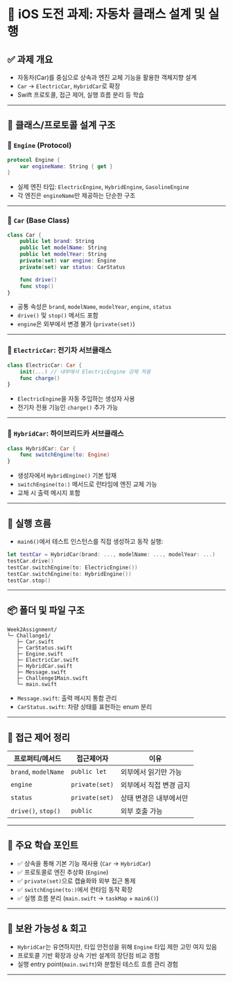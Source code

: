 
# 📘 iOS 도전 과제: 자동차 클래스 설계 및 실행

## ✅ 과제 개요

- 자동차(Car)를 중심으로 상속과 엔진 교체 기능을 활용한 객체지향 설계
- `Car` → `ElectricCar`, `HybridCar`로 확장
- Swift 프로토콜, 접근 제어, 실행 흐름 분리 등 학습

---

## 🧱 클래스/프로토콜 설계 구조

### 🔹 `Engine` (Protocol)

```swift
protocol Engine {
    var engineName: String { get }
}
```

- 실제 엔진 타입: `ElectricEngine`, `HybridEngine`, `GasolineEngine`
- 각 엔진은 `engineName`만 제공하는 단순한 구조

---

### 🔹 `Car` (Base Class)

```swift
class Car {
    public let brand: String
    public let modelName: String
    public let modelYear: String
    private(set) var engine: Engine
    private(set) var status: CarStatus

    func drive()
    func stop()
}
```

- 공통 속성은 `brand`, `modelName`, `modelYear`, `engine`, `status`
- `drive()` 및 `stop()` 메서드 포함
- `engine`은 외부에서 변경 불가 (`private(set)`)

---

### 🔹 `ElectricCar`: 전기차 서브클래스

```swift
class ElectricCar: Car {
    init(...) // 내부에서 ElectricEngine 강제 적용
    func charge()
}
```

- `ElectricEngine`을 자동 주입하는 생성자 사용
- 전기차 전용 기능인 `charge()` 추가 가능

---

### 🔹 `HybridCar`: 하이브리드카 서브클래스

```swift
class HybridCar: Car {
    func switchEngine(to: Engine)
}
```

- 생성자에서 `HybridEngine()` 기본 탑재
- `switchEngine(to:)` 메서드로 런타임에 엔진 교체 가능
- 교체 시 출력 메시지 포함

---

## 🎯 실행 흐름

- `main6()`에서 테스트 인스턴스를 직접 생성하고 동작 실행:

```swift
let testCar = HybridCar(brand: ..., modelName: ..., modelYear: ...)
testCar.drive()
testCar.switchEngine(to: ElectricEngine())
testCar.switchEngine(to: HybridEngine())
testCar.stop()
```

---

## 📦 폴더 및 파일 구조

```
Week2Assignment/
└─ Challange1/
   ├─ Car.swift
   ├─ CarStatus.swift
   ├─ Engine.swift
   ├─ ElectricCar.swift
   ├─ HybridCar.swift
   ├─ Message.swift
   ├─ Challenge1Main.swift
   └─ main.swift
```

- `Message.swift`: 출력 메시지 통합 관리
- `CarStatus.swift`: 차량 상태를 표현하는 enum 분리

---

## 🔐 접근 제어 정리

| 프로퍼티/메서드 | 접근제어자 | 이유 |
|------------------|-------------|------|
| `brand`, `modelName` | `public let` | 외부에서 읽기만 가능 |
| `engine` | `private(set)` | 외부에서 직접 변경 금지 |
| `status` | `private(set)` | 상태 변경은 내부에서만 |
| `drive()`, `stop()` | `public` | 외부 호출 가능 |

---

## 🧠 주요 학습 포인트

- ✅ 상속을 통해 기본 기능 재사용 (`Car` → `HybridCar`)
- ✅ 프로토콜로 엔진 추상화 (`Engine`)
- ✅ `private(set)`으로 캡슐화와 외부 접근 통제
- ✅ `switchEngine(to:)`에서 런타임 동작 확장
- ✅ 실행 흐름 분리 (`main.swift` → `taskMap` + `main6()`)

---

## 🔄 보완 가능성 & 회고

- `HybridCar`는 유연하지만, 타입 안전성을 위해 `Engine` 타입 제한 고민 여지 있음
- 프로토콜 기반 확장과 상속 기반 설계의 장단점 비교 경험
- 실행 entry point(`main.swift`)와 분할된 테스트 흐름 관리 경험

---
